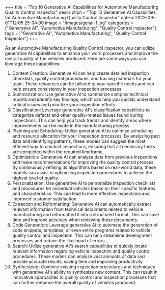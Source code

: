 +++
title = "Top 10 Generative AI Capabilities for Automotive Manufacturing Quality Control Inspector"
description = "Top 10 Generative AI Capabilities for Automotive Manufacturing Quality Control Inspector"
date = 2023-09-01T12:05:25-04:00
image = "/images/genai-1.jpg"
categories = ["Generative AI", "Automotive Manufacturing", "Quality Control Inspector"]
tags = ["Generative AI", "Automotive Manufacturing", "Quality Control Inspector"]
+++

As an Automotive Manufacturing Quality Control Inspector, you can utilize generative AI capabilities to enhance your work processes and improve the overall quality of the vehicles produced. Here are some ways you can leverage these capabilities:

1. Content Creation: Generative AI can help create detailed inspection checklists, quality control procedures, and training materials for your team. These resources can be tailored to your specific needs and can help ensure consistency in your inspection processes.
2. Summarization: Use generative AI to summarize complex technical reports and identify key findings, which can help you quickly understand critical issues and prioritize your inspection efforts.
3. Classification: Leverage generative AI's classification capabilities to categorize defects and other quality-related issues found during inspections. This can help you track trends and identify areas where improvements can be made in the manufacturing process.
4. Planning and Scheduling: Utilize generative AI to optimize scheduling and resource allocation for your inspection processes. By analyzing past data and identifying patterns, these models can suggest the most efficient way to conduct inspections, ensuring that all necessary tasks are completed within the required timeframe.
5. Optimization: Generative AI can analyze data from previous inspections and make recommendations for improving the quality control process. By continuously refining its algorithms based on real-world data, these models can assist in optimizing inspection procedures to achieve the highest level of quality.
6. Personalization: Use generative AI to personalize inspection checklists and procedures for individual vehicles based on their specific features and characteristics. This can lead to more effective inspections and improved customer satisfaction.
7. Extraction and Reformatting: Generative AI can automatically extract relevant information from technical documents related to vehicle manufacturing and reformatted it into a structured format. This can save time and improve accuracy when reviewing these documents.
8. Code Generation: Leverage generative AI to automate the generation of code snippets, templates, or even entire programs related to vehicle quality control and inspection. This can help streamline development processes and reduce the likelihood of errors.
9. Search: Utilize generative AI's search capabilities to quickly locate relevant information regarding vehicle inspection and quality control procedures. These models can analyze vast amounts of data and provide accurate results, saving time and improving productivity.
10. Synthesizing: Combine existing inspection procedures and techniques with generative AI's ability to synthesize new content. This can result in innovative approaches to quality control and inspection processes that can further enhance the overall quality of vehicles produced.